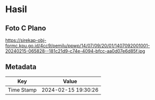# Hasil

## Foto C Plano

https://sirekap-obj-formc.kpu.go.id/4cc9/pemilu/ppwp/14/07/09/20/01/1407092001001-20240215-065828--181c21d9-c74e-4094-bfcc-aa0d07e6d85f.jpg


## Metadata

| Key        | Value               |
| ---------- | ------------------- |
| Time Stamp | 2024-02-15 19:30:26 |



